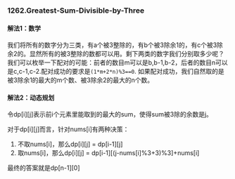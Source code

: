 ### 1262.Greatest-Sum-Divisible-by-Three

#### 解法1：数学
我们将所有的数字分为三类，有a个被3整除的，有b个被3除余1的，有c个被3除余2的。显然所有的被3整除的数都可以用。剩下两类的数字我们分别取多少呢？我们可以枚举一下配对的可能：前者的数目m可以是b,b-1,b-2，后者的数目n可以是c,c-1,c-2.配对成功的要求是```(1*m+2*n)%3==0```. 如果配对成功，我们自然取的是被3除余1的最大的m个数、被3除余2的最大的n个数。

#### 解法2：动态规划
令dp[i][j]表示前i个元素里能取到的最大的sum，使得sum被3除的余数是j。

对于dp[i][j]而言，针对nums[i]有两种决策：
1. 不取nums[i]，那么dp[i][j] = dp[i-1][j]
2. 取nums[i]，那么dp[i][j] = dp[i-1][(j-nums[i]%3+3)%3]+nums[i]

最终的答案就是dp[n-1][0]
